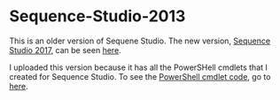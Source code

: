 # Sequence-Studio-2013
This is an older version of Sequene Studio. The new version, [Sequence Studio 2017](https://github.com/jmorey4158/SequenceStudio2017), can be seen [here](https://github.com/jmorey4158/SequenceStudio2017). 

I uploaded this version because it has all the PowerSHell cmdlets that I created for Sequence Studio. To see the [PowerShell cmdlet code](https://github.com/jmorey4158/Sequence-Studio-2013/tree/master/PowerShellCmdlet), go to [here](https://github.com/jmorey4158/Sequence-Studio-2013/tree/master/PowerShellCmdlet1).
